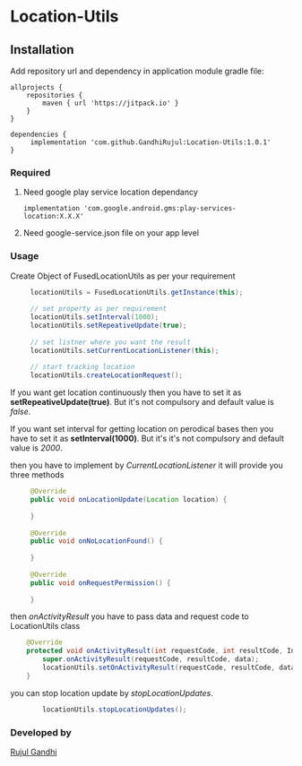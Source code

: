 # Location-Utils


## Installation

Add repository url and dependency in application module gradle file:

	allprojects {
		repositories {
			maven { url 'https://jitpack.io' }
		}
	}
  
  	dependencies {
	     implementation 'com.github.GandhiRujul:Location-Utils:1.0.1'
	}
### Required 
 
 1) Need google play service location dependancy
   
    ```implementation 'com.google.android.gms:play-services-location:X.X.X' ``` 

 2) Need google-service.json file on your app level 

### Usage

Create Object of FusedLocationUtils as per your requirement 

```java
     locationUtils = FusedLocationUtils.getInstance(this);
         
     // set property as per requirement
     locationUtils.setInterval(1000);
     locationUtils.setRepeativeUpdate(true);
         
     // set listner where you want the result            
     locationUtils.setCurrentLocationListener(this);
         
     // start tracking location 
     locationUtils.createLocationRequest();
```
If you want get location continuously then you have to set it as **setRepeativeUpdate(true)**. But it's not compulsory and default value is *false*. 


If you want set interval for getting location on perodical bases then you have to set it as **setInterval(1000)**. But it's it's not compulsory and default value is *2000*. 

then you have to implement by *CurrentLocationListener* it will provide you three methods

```java
     @Override
     public void onLocationUpdate(Location location) {
           
     }
    
     @Override
     public void onNoLocationFound() {
           
     }
    
     @Override
     public void onRequestPermission() {
           
     }
```
then *onActivityResult* you have to pass data and request code to LocationUtils class

```java
    @Override
    protected void onActivityResult(int requestCode, int resultCode, Intent data) {
        super.onActivityResult(requestCode, resultCode, data);
        locationUtils.setOnActivityResult(requestCode, resultCode, data);
    }
```

you can stop location update by *stopLocationUpdates*.
```java
        locationUtils.stopLocationUpdates();
```



### Developed by
[Rujul Gandhi](https://www.github.com/GandhiRujul)

